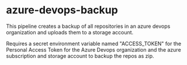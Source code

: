 # azure-devops-backup

This pipeline creates a backup of all repositories in an azure devops organization and uploads them to a storage account.

Requires a secret environment variable named "ACCESS_TOKEN" for the Personal Access Token for the Azure Devops organization and the azure subscription and storage account to backup the repos as zip.